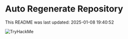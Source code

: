 # Auto Regenerate Repository

This README was last updated: 2025-01-08 19:40:52

 ![TryHackMe](https://tryhackme.com/badge/533634)